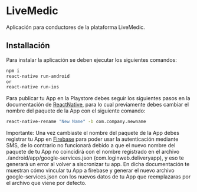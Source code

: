 # LiveMedic

Aplicación para conductores de la plataforma LiveMedic.

## Installación

Para instalar la aplicación se deben ejecutar los siguientes comandos:
```bash
npm i
react-native run-android
or
react-native run-ios
```
Para publicar tu App en la Playstore debes seguir los siguientes pasos en la documentación de [ReactNative](https://reactnative.dev/docs/signed-apk-android), para lo cual previamente debes cambiar el nombre del paquete de la App con el siguiente comando:
```bash
react-native-rename "New Name" -b com.company.newname
```
Importante: Una vez cambiaste el nombre del paquete de la App debes registrar tu App en [Firebase](https://console.firebase.google.com) para poder usar la autenticación mediante SMS, de lo contrario no funcionará debido a que el nuevo nombre del paquete de tu App no coincidirá con el nombre registrado en el archivo ./android/app/google-services.json (com.loginweb.deliveryapp), y eso te generará un error al volver a siscronizar tu app.
En dicha documentación te muestran cómo vincular tu App a firebase y generar el nuevo archivo google-services.json con los nuevos datos de tu App que reemplazaras por el archivo que viene por defecto.

<!-- ## Contributing
Pull requests are welcome. For major changes, please open an issue first to discuss what you would like to change.

Please make sure to update tests as appropriate.

## License
[MIT](https://choosealicense.com/licenses/mit/) -->